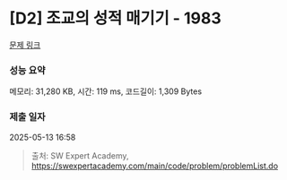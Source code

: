 # [D2] 조교의 성적 매기기 - 1983 

[문제 링크](https://swexpertacademy.com/main/code/problem/problemDetail.do?contestProbId=AV5PwGK6AcIDFAUq) 

### 성능 요약

메모리: 31,280 KB, 시간: 119 ms, 코드길이: 1,309 Bytes

### 제출 일자

2025-05-13 16:58



> 출처: SW Expert Academy, https://swexpertacademy.com/main/code/problem/problemList.do